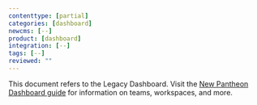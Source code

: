 ```yaml
---
contenttype: [partial]
categories: [dashboard]
newcms: [--]
product: [dashboard]
integration: [--]
tags: [--]
reviewed: ""
---
```


<Alert title="For Info on the New Dashboard" type="info">

This document refers to the Legacy Dashboard. Visit the [New Pantheon Dashboard guide](/guides/new-dashboard/workspaces) for information on teams, workspaces, and more.

</Alert>
